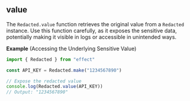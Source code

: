 ## value

The `Redacted.value` function retrieves the original value from a `Redacted` instance. Use this function carefully, as it exposes the sensitive data, potentially making it visible in logs or accessible in unintended ways.

**Example** (Accessing the Underlying Sensitive Value)

```ts twoslash
import { Redacted } from "effect"

const API_KEY = Redacted.make("1234567890")

// Expose the redacted value
console.log(Redacted.value(API_KEY))
// Output: "1234567890"
```
